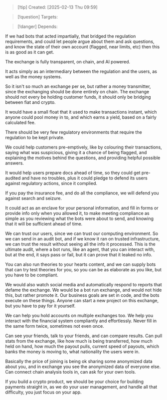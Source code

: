 
>[!tip] Created: [2025-02-13 Thu 09:59]

>[!question] Targets: 

>[!danger] Depends: 

If we had bots that acted impartially, that bridged the regulation requirements, and could let people argue about them and ask questions, and know the state of their own account (flagged, near limits, etc) then this is as good as it can get.

The exchange is fully transparent, on chain, and AI powered.

It acts simply as an intermediary between the regulation and the users, as well as the money systems.

So it isn't so much an exchange per se, but rather a money transmitter, since the exchanging should be done entirely on chain.  The exchange should not every be holding customer funds, it should only be bridging between fiat and crypto.

It would have a small float that it used to make transactions instant, which anyone could pool money in to, and which earns a yield, based on a fairly calculated fee.

There should be very few regulatory environments that require the regulation to be kept private.

We could help customers pre-emptively, like by colouring their transactions, saying what was suspicious, giving it a chance of being flagged, and explaining the motives behind the questions, and providing helpful possible answers.

It would help users prepare docs ahead of time, so they could get pre-audited and have no troubles, plus it could pledge to defend its users against regulatory actions, since it complied.

If you pay the insurance fee, and do all the compliance, we will defend you against search and seizure.

It could act as an enclave for your personal information, and fill in forms or provide info only when you allowed it, to make meeting compliance as simple as you reviewing what the bots were about to send, and knowing that it will be sufficient ahead of time.

We can trust our users, since we can trust our computing environment.  So we can send in an audit bot, and if we know it ran on trusted infrastructure, we can trust the result without seeing all the info it processed.  This is the ultimate audit, where a bot runs, like an agent, that you can interact with, but at the end, it says pass or fail, but it can prove that it leaked no info.

You can also run theories to your hearts content, and we can supply bots that can try test theories for you, so you can be as elaborate as you like, but you have to be compliant.

We would also watch social media and automatically respond to reports that defame the exchange.  We would be a bot run exchange, and would not hide this, but rather promote it.  Our business goals are set in code, and the bots execute on these things.  Anyone can start a new project on this exchange, but you have to pay for it yourself.

We can help you hold accounts on multiple exchanges too.  We help you interact with the financial system compliantly and effortlessly.  Never fill in the same form twice, sometimes not even once.

Can see your friends, talk to your friends, and can compare results.  Can pull stats from the exchange, like how much is being transferred, how much held on hand, how much the payout pulls, current speed of payouts, which banks the money is moving to, what nationality the users were in.

Basically the price of joining is being ok sharing some anonymized data about you, and in exchange you see the anonymized data of everyone else.  Can connect chain analysis tools in, can ask for your own tools.

If you build a crypto product, we should be your choice for building payments straight in, as we do your user management, and handle all that difficulty, you just focus on your app.